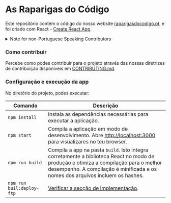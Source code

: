 # As Raparigas do Código

Este repositório contém o código do nosso website [raparigasdocodigo.pt](https://raparigasdocodigo.pt/), e foi criado com React - 
[Create React App](https://github.com/facebook/create-react-app).


<details>

<summary> Note for non-Portuguese Speaking Contributors </summary>

> This repository contains the code for our website [raparigasdocodigo.pt](https://raparigasdocodigo.pt/). This was bootstrapped with [Create React App](https://github.com/facebook/create-react-app).
>
> #### How to contribute
>
> Learn how to contribute to the project by reading our contribution guidelines at [CONTRIBUTING.md](/CONTRIBUTING.md).
>
>#### Setup and running the app
>
> In the project directory, you can run:
>
| Script | Description |
| ------------------------- | ------------------------------------------------------------------------------------- |
| `npm install` | Installs dependencies necessaries to run the app. |
| `npm start` | Runs the app in development mode. Open [http://localhost:3000](http://localhost:3000) to view it in your browser. |
| `npm run build` | Builds the app for production to the `build` folder. It correctly bundles React in production mode and optimizes the build for the best performance. The build is minified and the filenames include the hashes. |
| `npm run buil:deploy-ftp` | [Check the Deployment section](/docs/DEPLOYMENT.md#deployment-process) |
_____________________________
</details>
    

### Como contribuir
Percebe como podes contribuir para o projeto através das nossas diretrizes de contribuição disponíveis em [CONTRIBUTING.md](/CONTRIBUTING.md).

### Configuração e execução da app

No diretório do projeto, podes executar:

| Comando | Descrição |
| ------- | ------------------------------------ |
| `npm install` | Instala as dependências necessárias para executar a aplicação. |
| `npm start` | Compila a aplicação em modo de desenvolvimento. Abre [http://localhost:3000](http://localhost:3000) para visualizares no teu browser. |
| `npm run build` | Compila a app na pasta `build`. Isto integra corretamente a biblioteca React no modo de produção e otimiza a compilação para o melhor desempenho. A compilação é minificada e os nomes dos arquivos incluem os hashes. |
| `npm run buil:deploy-ftp` | [Verificar a secção de implementação](/docs/DEPLOYMENT.md#deployment-process). |
